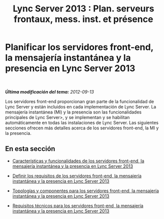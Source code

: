 ﻿---
title: "Lync Server 2013 : Plan. serveurs frontaux, mess. inst. et présence"
TOCTitle: Planificar los servidores front-end, la mensajería instantánea y la presencia
ms:assetid: 8db94c64-61af-4093-ac47-85932d0eae9f
ms:mtpsurl: https://technet.microsoft.com/es-es/library/Gg398714(v=OCS.15)
ms:contentKeyID: 48275967
ms.date: 01/07/2017
mtps_version: v=OCS.15
ms.translationtype: HT
---

# Planificar los servidores front-end, la mensajería instantánea y la presencia en Lync Server 2013

 

_**Última modificación del tema:** 2012-09-13_

Los servidores front-end proporcionan gran parte de la funcionalidad de Lync Server y están incluidos en cada implementación de Lync Server. La mensajería instantánea (MI) y la presencia son las funcionalidades principales de Lync Server\>, y se implementan y se habilitan automáticamente en todas las instalaciones de Lync Server. Las siguientes secciones ofrecen más detalles acerca de los servidores front-end, la MI y la presencia.

## En esta sección

  - [Características y funcionalidades de los servidores front-end, la mensajería instantánea y la presencia en Lync Server 2013](lync-server-2013-features-and-functionality-of-front-end-servers-instant-messaging-and-presence.md)

  - [Definir los requisitos de los servidores front-end, la mensajería instantánea y la presencia en Lync Server 2013](lync-server-2013-defining-your-requirements-for-front-end-servers-instant-messaging-and-presence.md)

  - [Topologías y componentes para los servidores front-end, la mensajería instantánea y la presencia en Lync Server 2013](lync-server-2013-topologies-and-components-for-front-end-servers-instant-messaging-and-presence.md)

  - [Requisitos técnicos para los servidores front-end, la mensajería instantánea y la presencia en Lync Server 2013](lync-server-2013-technical-requirements-for-front-end-servers-instant-messaging-and-presence.md)

